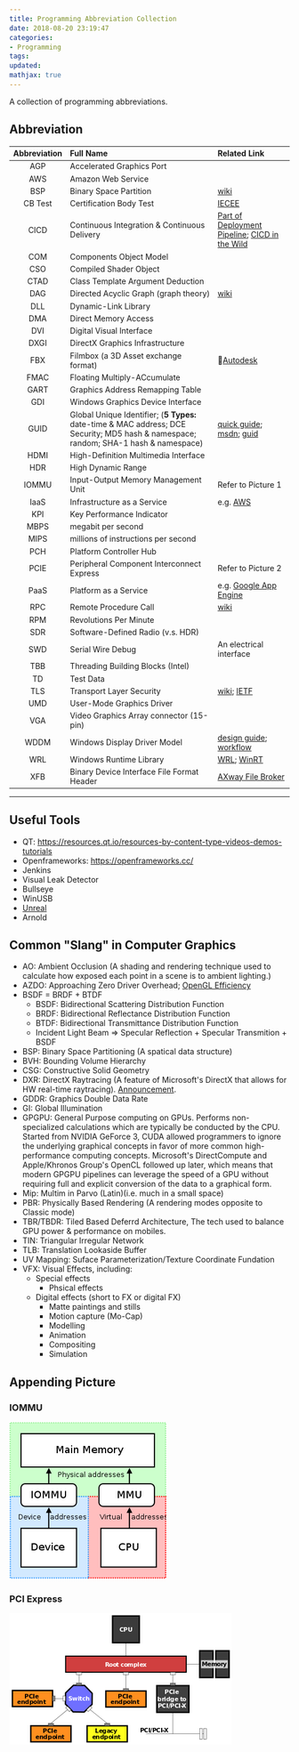 ```yaml
---
title: Programming Abbreviation Collection
date: 2018-08-20 23:19:47
categories:
- Programming
tags:
updated:
mathjax: true
---
```


A collection of programming abbreviations.

<!-- more -->

## Abbreviation

| Abbreviation | Full Name | Related Link|
| :------: | :------ | :------ |
| AGP | Accelerated Graphics Port | |
| AWS | Amazon Web Service | |
| BSP | Binary Space Partition| [wiki](https://en.wikipedia.org/wiki/Binary_space_partitioning) |
| CB Test | Certification Body Test | [IECEE](https://www.iecee.org/certification/certificates/) |
| CICD | Continuous Integration & Continuous Delivery| [Part of Deployment Pipeline](https://en.wikipedia.org/wiki/Continuous_delivery); [CICD in the Wild](https://medium.com/@edzob/ci-and-cd-in-the-wild-b5ca8f71fa28) |
| COM | Components Object Model | |
| CSO | Compiled Shader Object | |
| CTAD | Class Template Argument Deduction | |
| DAG | Directed Acyclic Graph (graph theory) | [wiki](https://en.wikipedia.org/wiki/Directed_acyclic_graph) |
| DLL | Dynamic-Link Library | |
| DMA | Direct Memory Access | |
| DVI | Digital Visual Interface | |
| DXGI | DirectX Graphics Infrastructure | |
| FBX | Filmbox (a 3D Asset exchange format) | [Autodesk](https://www.autodesk.com/products/fbx/overview) |
| FMAC | Floating Multiply-ACcumulate | |
| GART | Graphics Address Remapping Table | |
| GDI | Windows Graphics Device Interface | |
| GUID | Global Unique Identifier; (**5 Types:** date-time & MAC address; DCE Security; MD5 hash & namespace; random; SHA-1 hash & namespace) | [quick guide](https://betterexplained.com/articles/the-quick-guide-to-guids/);  [msdn](https://msdn.microsoft.com/en-us/library/system.guid%28v=vs.110%29.aspx); [guid](http://guid.one/)|
| HDMI | High-Definition Multimedia Interface | |
| HDR | High Dynamic Range | |
| IOMMU | Input-Output Memory Management Unit | Refer to Picture 1 |
| IaaS | Infrastructure as a Service | e.g. [AWS](https://aws.amazon.com) |
| KPI | Key Performance Indicator | |
| MBPS | megabit per second | |
| MIPS | millions of instructions per second | |
| PCH | Platform Controller Hub | |
| PCIE | Peripheral Component Interconnect Express | Refer to Picture 2 |
| PaaS | Platform as a Service | e.g. [Google App Engine](https://cloud.google.com/appengine/) |
| RPC | Remote Procedure Call | [wiki](https://en.wikipedia.org/wiki/Remote_procedure_call) |
| RPM | Revolutions Per Minute | |
| SDR | Software-Defined Radio (v.s. HDR) | |
| SWD | Serial Wire Debug | An electrical interface | |
| TBB | Threading Building Blocks (Intel) | |
| TD | Test Data | |
| TLS | Transport Layer Security | [wiki](https://en.wikipedia.org/wiki/Transport_Layer_Security); [IETF](https://tools.ietf.org/html/rfc8446) |
| UMD | User-Mode Graphics Driver | |
| VGA | Video Graphics Array connector (15-pin) | |
| WDDM | Windows Display Driver Model | [design guide](https://docs.microsoft.com/en-us/windows-hardware/drivers/display/windows-vista-display-driver-model-design-guide); [workflow](https://docs.microsoft.com/en-us/windows-hardware/drivers/display/windows-vista-and-later-display-driver-model-operation-flow) |
| WRL | Windows Runtime Library | [WRL](https://docs.microsoft.com/en-us/cpp/windows/windows-runtime-cpp-template-library-wrl); [WinRT](https://docs.microsoft.com/en-us/windows/uwp/cpp-and-winrt-apis/index)|
| XFB | Binary Device Interface File Format Header | [AXway File Broker](https://docs.axway.com/bundle/SecureTransport_536_AdministratorGuide_allOS_en_HTML5/page/Content/AdministratorsGuide/setup/c_st_aboutXFB_TO.htm) |
* * *

## Useful Tools

- QT: https://resources.qt.io/resources-by-content-type-videos-demos-tutorials
- Openframeworks: https://openframeworks.cc/
- Jenkins
- Visual Leak Detector
- Bullseye
- WinUSB
- [Unreal](https://www.unrealengine.com/en-US/ue4-on-github)
- Arnold

## Common "Slang" in Computer Graphics

- AO: Ambient Occlusion (A shading and rendering technique used to calculate how exposed each point in a scene is to ambient lighting.)
- AZDO: Approaching Zero Driver Overhead; [OpenGL Efficiency](https://www.khronos.org/assets/uploads/developers/library/2014-gdc/Khronos-OpenGL-Efficiency-GDC-Mar14.pdf)
- BSDF = BRDF + BTDF
  - BSDF: Bidirectional Scattering Distribution Function
  - BRDF: Bidirectional Reflectance Distribution Function
  - BTDF: Bidirectional Transmittance Distribution Function
  - Incident Light Beam => Specular Reflection + Specular Transmition + BSDF
- BSP: Binary Space Partitioning (A spatical data structure)
- BVH: Bounding Volume Hierarchy
- CSG: Constructive Solid Geometry
- DXR: DirectX Raytracing (A feature of Microsoft's DirectX that allows for HW real-time raytracing). [Announcement](https://blogs.msdn.microsoft.com/directx/2018/03/19/announcing-microsoft-directx-raytracing/).
- GDDR: Graphics Double Data Rate
- GI: Global Illumination
- GPGPU: General Purpose computing on GPUs.
  Performs non-specialized calculations which are typically be conducted by the CPU. Started from NVIDIA GeForce 3, CUDA allowed programmers to ignore the underlying graphical concepts in favor of more common high-performance computing concepts. Microsoft's DirectCompute and Apple/Khronos Group's OpenCL followed up later, which means that modern GPGPU pipelines can leverage the speed of a GPU without requiring full and explicit conversion of the data to a graphical form.
- Mip: Multim in Parvo (Latin)(i.e. much in a small space)
- PBR: Physically Based Rendering (A rendering modes opposite to Classic mode)
- TBR/TBDR: Tiled Based Deferrd Architecture, The tech used to balance GPU power & performance on mobiles.
- TIN: Triangular Irregular Network
- TLB: Translation Lookaside Buffer
- UV Mapping: Suface Parameterization/Texture Coordinate Fundation
- VFX: Visual Effects, including:
  - Special effects
    - Phsical effects
  - Digital effects (short to FX or digital FX)
    - Matte paintings and stills
    - Motion capture (Mo-Cap)
    - Modelling
    - Animation
    - Compositing
    - Simulation

## Appending Picture

### IOMMU

![IOMMU](/contents/images/Programming-Abbreviation-Collection/MMU_and_IOMMU.png)

### PCI Express

![PCI Express](/contents/images/Programming-Abbreviation-Collection/PCI_Express.png)